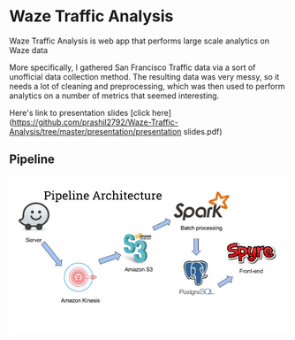 # Waze Traffic Analysis

Waze Traffic Analysis is web app that performs large scale analytics on Waze data

More specifically, I gathered San Francisco Traffic data via a sort of unofficial data collection method.  The resulting data was very messy, so it needs a lot of cleaning and preprocessing, which was then used to perform analytics on a number of metrics that seemed interesting.

Here's link to presentation slides [click here](https://github.com/prashil2792/Waze-Traffic-Analysis/tree/master/presentation/presentation slides.pdf)

## Pipeline

![architecture](https://github.com/prashil2792/Waze-Traffic-Analysis/blob/master/images/architecture.jpg)

